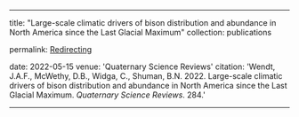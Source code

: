 ---

title: "Large-scale climatic drivers of bison distribution and abundance in North America since the Last Glacial Maximum"
collection: publications

permalink: [Redirecting](https://doi.org/10.1016/j.quascirev.2022.107472 "Persistent link using digital object identifier")

date: 2022-05-15
venue: 'Quaternary Science Reviews'
citation: 'Wendt, J.A.F., McWethy, D.B., Widga, C., Shuman, B.N.  2022. Large-scale climatic drivers of bison distribution and abundance in North America since the Last Glacial Maximum. <i>Quaternary Science Reviews</i>. 284.'

---